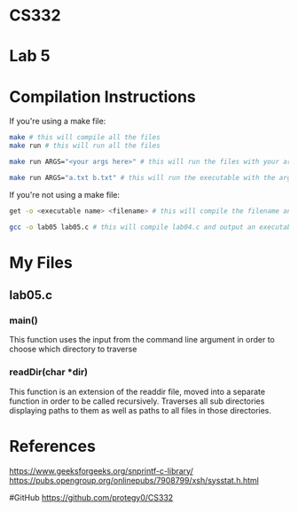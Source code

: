 # CS332
# Lab 5


# Compilation Instructions

If you're using a make file:
```bash
make # this will compile all the files
make run # this will run all the files

make run ARGS="<your args here>" # this will run the files with your args

make run ARGS="a.txt b.txt" # this will run the executable with the arguments of a.txt b.txt
```

If you're not using a make file:
```bash
get -o <executable name> <filename> # this will compile the filename and return an executable with the executable name

gcc -o lab05 lab05.c # this will compile lab04.c and output an executable called lab04
```

# My Files
## lab05.c

### main()

This function uses the input from the command line argument in order to choose which directory to traverse

### readDir(char *dir)

This function is an extension of the readdir file, moved into a separate function in order to be called recursively. Traverses all sub directories displaying paths to them as well as paths to all files in those directories.



# References

https://www.geeksforgeeks.org/snprintf-c-library/
https://pubs.opengroup.org/onlinepubs/7908799/xsh/sysstat.h.html




#GitHub
https://github.com/protegy0/CS332
